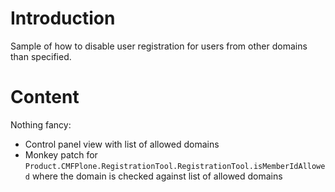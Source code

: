 Introduction
============

Sample of how to disable user registration for users from other domains than specified.

Content
=======

Nothing fancy:
 - Control panel view with list of allowed domains
 - Monkey patch for `Product.CMFPlone.RegistrationTool.RegistrationTool.isMemberIdAllowed` where the domain is checked against list of allowed domains
